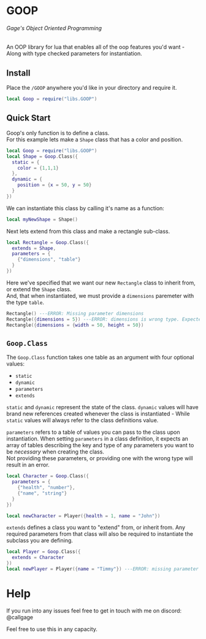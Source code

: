 # GOOP
###### Gage's Object Oriented Programming
An OOP library for lua that enables all of the oop features you'd want - Along with type checked parameters for instantiation.

## Install
Place the `/GOOP` anywhere you'd like in your directory and require it.
```Lua
local Goop = require("libs.GOOP")
```

## Quick Start
Goop's only function is to define a class.  
For this example lets make a `Shape` class that has a color and position. 
```Lua
local Goop = require("libs.GOOP")
local Shape = Goop.Class({
  static = {
    color = {1,1,1}
  },
  dynamic = {
    position = {x = 50, y = 50}
  }
})
```
We can instantiate this class by calling it's name as a function:
```Lua
local myNewShape = Shape()
```

Next lets extend from this class and make a rectangle sub-class.
```Lua
local Rectangle = Goop.Class({
  extends = Shape,
  parameters = {
    {"dimensions", "table"}
  }
})
```
Here we've specified that we want our new `Rectangle` class to inherit from, or extend the `Shape` class.  
And, that when instantiated, we must provide a `dimensions` paremeter with the type `table`.
```Lua
Rectangle() ---ERROR: Missing parameter dimensions
Rectangle({dimensions = 5}) ---ERROR: dimensions is wrong type. Expected 'table'. Received 'number'.
Rectangle({dimensions = {width = 50, height = 50})
```

## `Goop.Class`
The `Goop.Class` function takes one table as an argument with four optional values:
* `static`
* `dynamic`
* `parameters`
* `extends`

`static` and `dynamic` represent the state of the class. `dynamic` values will have brand new references created whenever the class is instantiated - While `static` values will always refer to the class definitions value.

`parameters` refers to a table of values you can pass to the class upon instantiation. When setting `parameters` in a class definition, it expects an array of tables describing the key and type of any parameters you want to be *necessary* when creating the class.  
Not providing these parameters, or providing one with the wrong type will result in an error.

```Lua
local Character = Goop.Class({
  parameters = {
    {"health", "number"},
    {"name", "string"}
  }
})

local newCharacter = Player({health = 1, name = "John"})
```
  
`extends` defines a class you want to "extend" from, or inherit from. Any required parameters from that class will also be required to instantiate the subclass you are defining.

```Lua
local Player = Goop.Class({
  extends = Character
})
local newPlayer = Player({name = "Timmy"}) ---ERROR: missing parameter 'health'
```

# Help
If you run into any issues feel free to get in touch with me on discord: @callgage  

Feel free to use this in any capacity.
